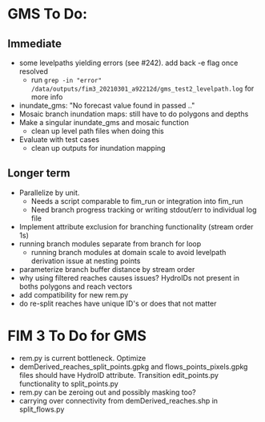 # GMS To Do: 
## Immediate
- some levelpaths yielding errors (see #242). add back -e flag once resolved
    - run `grep -in "error" /data/outputs/fim3_20210301_a92212d/gms_test2_levelpath.log` for more info
- inundate_gms: "No forecast value found in passed .."
- Mosaic branch inundation maps: still have to do polygons and depths
- Make a singular inundate_gms and mosaic function
    - clean up level path files when doing this
- Evaluate with test cases
    - clean up outputs for inundation mapping


## Longer term
- Parallelize by unit. 
    - Needs a script comparable to fim_run or integration into fim_run
    - Need branch progress tracking or writing stdout/err to individual log file
- Implement attribute exclusion for branching functionality (stream order 1s)
- running branch modules separate from branch for loop
    - running branch modules at domain scale to avoid levelpath derivation issue at nesting points
- parameterize branch buffer distance by stream order
- why using filtered reaches causes issues? HydroIDs not present in boths polygons and reach vectors
- add compatibility for new rem.py
- do re-split reaches have unique ID's or does that not matter

# FIM 3 To Do for GMS
- rem.py is current bottleneck. Optimize
- demDerived_reaches_split_points.gpkg and flows_points_pixels.gpkg files should have HydroID attribute. Transition edit_points.py functionality to split_points.py
- rem.py can be zeroing out and possibly masking too?
- carrying over connectivity from demDerived_reaches.shp in split_flows.py

